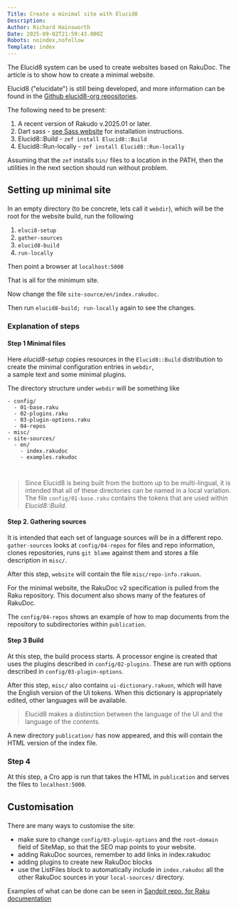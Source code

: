 ```yaml
---
Title: Create a minimal site with Elucid8
Description: 
Author: Richard Hainsworth
Date: 2025-09-02T21:59:43.000Z
Robots: noindex,nofollow
Template: index
---
```

<p>The Elucid8 system can be used to create websites based on RakuDoc. The article is to show how to create a minimal website.</p>

<p>Elucid8 ("elucidate") is still being developed, and more information can be found in the <a href="https://github.com/elucid8-org" rel="noopener noreferrer">Github elucid8-org repositories</a>.</p>

<p>The following need to be present:</p>

<ol>
<li>A recent version of Rakudo v.2025.01 or later.</li>
<li>Dart sass - <a href="https://sass-lang.com/dart-sass/" rel="noopener noreferrer">see Sass website</a> for installation instructions.</li>
<li>Elucid8::Build - <code>zef install Elucid8::Build</code>
</li>
<li>Elucid8::Run-locally - <code>zef install Elucid8::Run-locally</code>
</li>
</ol>

<p>Assuming that the <code>zef</code> installs <code>bin/</code> files to a location in the PATH, then the utilities in the next section should run without problem.</p>

<h2>
  
  
  Setting up minimal site
</h2>

<p>In an empty directory (to be concrete, lets call it <code>webdir</code>), which will be the root for the website build, run the following</p>

<ol>
<li><code>eluci8-setup</code></li>
<li><code>gather-sources</code></li>
<li><code>elucid8-build</code></li>
<li><code>run-locally</code></li>
</ol>

<p>Then point a browser at <code>localhost:5000</code></p>

<p>That is all for the minimum site.</p>

<p>Now change the file <code>site-source/en/index.rakudoc</code>.</p>

<p>Then run <code>elucid8-build; run-locally</code> again to see the changes.</p>

<h3>
  
  
  Explanation of steps
</h3>

<h4>
  
  
  Step 1 Minimal files
</h4>

<p>Here <em>elucid8-setup</em> copies resources in the <code>Elucid8::Build</code> distribution to create the minimal configuration entries in <code>webdir</code>,<br>
a sample text and some minimal plugins.</p>

<p>The directory structure under <code>webdir</code> will be something like<br>
</p>

<div class="highlight js-code-highlight">
<pre class="highlight plaintext"><code>- config/
  - 01-base.raku
  - 02-plugins.raku
  - 03-plugin-options.raku
  - 04-repos
- misc/
- site-sources/
  - en/
    - index.rakudoc
    - examples.rakudoc

</code></pre>

</div>



<blockquote>
<p>Since Elucid8 is being built from the bottom up to be multi-lingual, it is intended that all of these directories can be named in a local variation. The file <code>config/01-base.raku</code> contains the tokens that are used within <em>Elucid8::Build</em>.</p>
</blockquote>

<h4>
  
  
  Step 2. Gathering sources
</h4>

<p>It is intended that each set of language sources will be in a different repo. <code>gather-sources</code> looks at <code>config/04-repos</code> for files and repo information, clones repositories, runs <code>git blame</code> against them and stores a file description in <code>misc/</code>.</p>

<p>After this step, <code>website</code> will contain the file <code>misc/repo-info.rakuon</code>.</p>

<p>For the minimal website, the RakuDoc v2 specification is pulled from the Raku repository. This document also shows many of the features of RakuDoc.</p>

<p>The <code>config/04-repos</code> shows an example of how to map documents from the repository to subdirectories within <code>publication</code>.</p>

<h4>
  
  
  Step 3 Build
</h4>

<p>At this step, the build process starts. A processor engine is created that uses the plugins described in <code>config/02-plugins</code>. These are run with options described in <code>config/03-plugin-options</code>.</p>

<p>After this step, <code>misc/</code> also contains <code>ui-dictionary.rakuon</code>, which will have the English version of the UI tokens. When this dictionary is appropriately edited, other languages will be available.</p>

<blockquote>
<p>Elucid8 makes a distinction between the language of the UI and the language of the contents.</p>
</blockquote>

<p>A new directory <code>publication/</code> has now appeared, and this will contain the HTML version of the index file. </p>

<h3>
  
  
  Step 4
</h3>

<p>At this step, a Cro app is run that takes the HTML in <code>publication</code> and serves the files to <code>localhost:5000</code>.</p>

<h2>
  
  
  Customisation
</h2>

<p>There are many ways to customise the site:</p>

<ul>
<li>make sure to change <code>config/03-plugin-options</code> and the <code>root-domain</code> field of SiteMap, so that the SEO map points to your website.</li>
<li>adding RakuDoc sources, remember to add links in index.rakudoc</li>
<li>adding plugins to create new RakuDoc blocks</li>
<li>use the ListFiles block to automatically include in <code>index.rakudoc</code> all the other RakuDoc sources in your <code>local-sources/</code> directory.</li>
</ul>

<p>Examples of what can be done can be seen in <a href="https://github.com/elucid8-org/sandpit" rel="noopener noreferrer">Sandpit repo, for Raku documentation</a></p>

